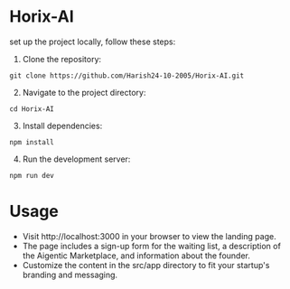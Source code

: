 # Horix-AI

set up the project locally, follow these steps:

1. Clone the repository:
```
git clone https://github.com/Harish24-10-2005/Horix-AI.git
```

2. Navigate to the project directory:
```
cd Horix-AI
```

3. Install dependencies:
```
npm install
```

4. Run the development server:
```
npm run dev
```

# Usage

- Visit http://localhost:3000 in your browser to view the landing page.
- The page includes a sign-up form for the waiting list, a description of the Aigentic Marketplace, and information about the founder.
- Customize the content in the src/app directory to fit your startup's branding and messaging.

